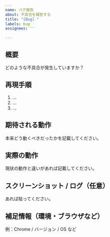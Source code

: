 ```yaml
---
name: バグ報告
about: 不具合を報告する
title: "[Bug] "
labels: bug
assignees: ''

---
```


## 概要

どのような不具合が発生していますか？

## 再現手順

1. ...
2. ...
3. ...

## 期待される動作

本来どう動くべきだったかを記載してください。

## 実際の動作

現状の動作と違いがあれば記載してください。

## スクリーンショット / ログ（任意）

あれば貼ってください。

## 補足情報（環境・ブラウザなど）

例：Chrome / バージョン / OS など